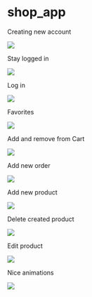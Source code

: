 # shop_app


Creating new account

![](login1.gif)


Stay logged in

![](login2.gif)

Log in

![](login3.gif)

Favorites

![](favorites.gif)

Add and remove from Cart

![](cart1.gif)

Add new order

![](cart2.gif)

Add new product

![](addProduct.gif)

Delete created product

![](delete-product.gif)

Edit product

![](edit-product.gif)

Nice animations

![](nice-animation.gif)

